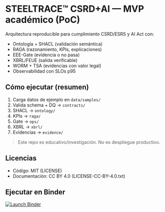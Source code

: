 # STEELTRACE™ CSRD+AI — MVP académico (PoC)

Arquitectura reproducible para cumplimiento CSRD/ESRS y AI Act con:
- Ontología + SHACL (validación semántica)
- RAGA (razonamiento, KPIs, explicaciones)
- EEE-Gate (evidencia o no pasa)
- XBRL/FEUE (salida verificable)
- WORM + TSA (evidencias con valor legal)
- Observabilidad con SLOs p95

## Cómo ejecutar (resumen)
1. Carga datos de ejemplo en `data/samples/`
2. Valida schema + DQ → `contracts/`
3. SHACL → `ontology/`
4. KPIs → `raga/`
5. Gate → `ops/`
6. XBRL → `xbrl/`
7. Evidencias → `evidence/`

> Este repo es educativo/investigación. No es despliegue productivo.

## Licencias
- Código: MIT (LICENSE)
- Documentación: CC BY 4.0 (LICENSE-CC-BY-4.0.txt)

## Ejecutar en Binder

[![Launch Binder](https://mybinder.org/badge_logo.svg)](https://mybinder.org/v2/gh/TUUSUARIO/steeltrace-csrd-ai/HEAD?labpath=scripts%2Fsteeltrace_lab.ipynb)

